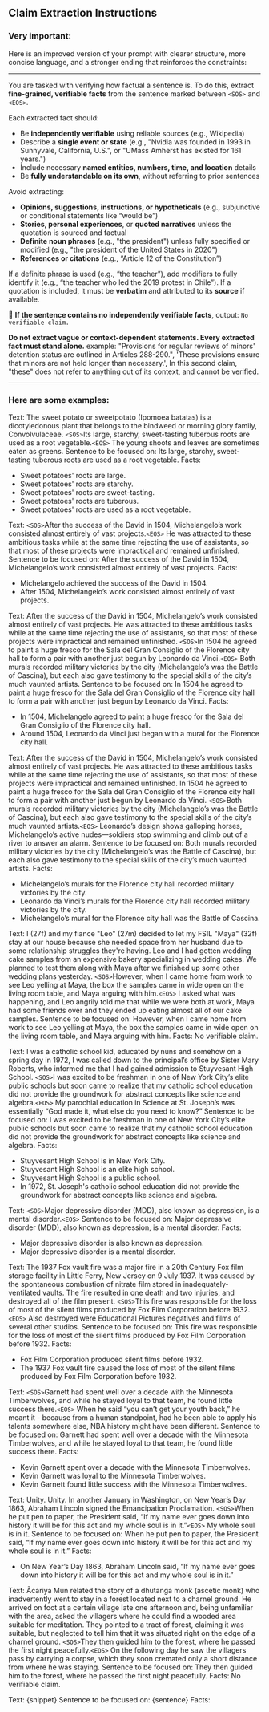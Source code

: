 ## **Claim Extraction Instructions**

### Very important:

Here is an improved version of your prompt with clearer structure, more concise language, and a stronger ending that reinforces the constraints:

---

You are tasked with verifying how factual a sentence is. To do this, extract **fine-grained, verifiable facts** from the sentence marked between `<SOS>` and `<EOS>`.

Each extracted fact should:

* Be **independently verifiable** using reliable sources (e.g., Wikipedia)
* Describe a **single event or state** (e.g., "Nvidia was founded in 1993 in Sunnyvale, California, U.S.", or "UMass Amherst has existed for 161 years.")
* Include necessary **named entities, numbers, time, and location** details
* Be **fully understandable on its own**, without referring to prior sentences

Avoid extracting:

* **Opinions, suggestions, instructions, or hypotheticals** (e.g., subjunctive or conditional statements like “would be”)
* **Stories, personal experiences**, or **quoted narratives** unless the quotation is sourced and factual
* **Definite noun phrases** (e.g., "the president") unless fully specified or modified (e.g., "the president of the United States in 2020")
* **References or citations** (e.g., “Article 12 of the Constitution”)

If a definite phrase is used (e.g., “the teacher”), add modifiers to fully identify it (e.g., “the teacher who led the 2019 protest in Chile”).
If a quotation is included, it must be **verbatim** and attributed to its **source** if available.

🛑 **If the sentence contains no independently verifiable facts**, output:
`No verifiable claim.`

**Do not extract vague or context-dependent statements. Every extracted fact must stand alone.**
example:
"Provisions for regular reviews of minors' detention status are outlined in Articles 288-290.",
'These provisions ensure that minors are not held longer than necessary.',
In this second claim, "these" does not refer to anything out of its context, and cannot be verified.

---

### Here are some examples:

Text: The sweet potato or sweetpotato (Ipomoea batatas) is a dicotyledonous plant that belongs to the bindweed or morning glory family, Convolvulaceae. `<SOS>`Its large, starchy, sweet-tasting tuberous roots are used as a root vegetable.`<EOS>` The young shoots and leaves are sometimes eaten as greens.
Sentence to be focused on: Its large, starchy, sweet-tasting tuberous roots are used as a root vegetable.
Facts:
- Sweet potatoes' roots are large.
- Sweet potatoes' roots are starchy.
- Sweet potatoes' roots are sweet-tasting.
- Sweet potatoes' roots are tuberous.
- Sweet potatoes' roots are used as a root vegetable.

Text: `<SOS>`After the success of the David in 1504, Michelangelo’s work consisted almost entirely of vast projects.`<EOS>` He was attracted to these ambitious tasks while at the same time rejecting the use of assistants, so that most of these projects were impractical and remained unfinished.
Sentence to be focused on: After the success of the David in 1504, Michelangelo’s work consisted almost entirely of vast projects.
Facts:
- Michelangelo achieved the success of the David in 1504.
- After 1504, Michelangelo’s work consisted almost entirely of vast projects.

Text: After the success of the David in 1504, Michelangelo’s work consisted almost entirely of vast projects. He was attracted to these ambitious tasks while at the same time rejecting the use of assistants, so that most of these projects were impractical and remained unfinished. `<SOS>`In 1504 he agreed to paint a huge fresco for the Sala del Gran Consiglio of the Florence city hall to form a pair with another just begun by Leonardo da Vinci.`<EOS>` Both murals recorded military victories by the city (Michelangelo’s was the Battle of Cascina), but each also gave testimony to the special skills of the city’s much vaunted artists.
Sentence to be focused on: In 1504 he agreed to paint a huge fresco for the Sala del Gran Consiglio of the Florence city hall to form a pair with another just begun by Leonardo da Vinci.
Facts:
- In 1504, Michelangelo agreed to paint a huge fresco for the Sala del Gran Consiglio of the Florence city hall.
- Around 1504, Leonardo da Vinci just began with a mural for the Florence city hall.

Text: After the success of the David in 1504, Michelangelo’s work consisted almost entirely of vast projects. He was attracted to these ambitious tasks while at the same time rejecting the use of assistants, so that most of these projects were impractical and remained unfinished. In 1504 he agreed to paint a huge fresco for the Sala del Gran Consiglio of the Florence city hall to form a pair with another just begun by Leonardo da Vinci. `<SOS>`Both murals recorded military victories by the city (Michelangelo’s was the Battle of Cascina), but each also gave testimony to the special skills of the city’s much vaunted artists.`<EOS>` Leonardo’s design shows galloping horses, Michelangelo’s active nudes—soldiers stop swimming and climb out of a river to answer an alarm.
Sentence to be focused on: Both murals recorded military victories by the city (Michelangelo’s was the Battle of Cascina), but each also gave testimony to the special skills of the city’s much vaunted artists.
Facts:
- Michelangelo’s murals for the Florence city hall recorded military victories by the city.
- Leonardo da Vinci’s murals for the Florence city hall recorded military victories by the city.
- Michelangelo’s mural for the Florence city hall was the Battle of Cascina.

Text: I (27f) and my fiance "Leo" (27m) decided to let my FSIL "Maya" (32f) stay at our house because she needed space from her husband due to some relationship struggles they're having. Leo and I had gotten wedding cake samples from an expensive bakery specializing in wedding cakes. We planned to test them along with Maya after we finished up some other wedding plans yesterday. `<SOS>`However, when I came home from work to see Leo yelling at Maya, the box the samples came in wide open on the living room table, and Maya arguing with him.`<EOS>` I asked what was happening, and Leo angrily told me that while we were both at work, Maya had some friends over and they ended up eating almost all of our cake samples.
Sentence to be focused on: However, when I came home from work to see Leo yelling at Maya, the box the samples came in wide open on the living room table, and Maya arguing with him.
Facts:
No verifiable claim.

Text: I was a catholic school kid, educated by nuns and somehow on a spring day in 1972, I was called down to the principal’s office by Sister Mary Roberts, who informed me that I had gained admission to Stuyvesant High School. `<SOS>`I was excited to be freshman in one of New York City’s elite public schools but soon came to realize that my catholic school education did not provide the groundwork for abstract concepts like science and algebra.`<EOS>` My parochial education in Science at St. Joseph’s was essentially “God made it, what else do you need to know?”
Sentence to be focused on: I was excited to be freshman in one of New York City’s elite public schools but soon came to realize that my catholic school education did not provide the groundwork for abstract concepts like science and algebra.
Facts:
- Stuyvesant High School is in New York City.
- Stuyvesant High School is an elite high school.
- Stuyvesant High School is a public school.
- In 1972, St. Joseph's catholic school education did not provide the groundwork for abstract concepts like science and algebra.

Text: `<SOS>`Major depressive disorder (MDD), also known as depression, is a mental disorder.`<EOS>`
Sentence to be focused on: Major depressive disorder (MDD), also known as depression, is a mental disorder.
Facts:
- Major depressive disorder is also known as depression.
- Major depressive disorder is a mental disorder.

Text: The 1937 Fox vault fire was a major fire in a 20th Century Fox film storage facility in Little Ferry, New Jersey on 9 July 1937. It was caused by the spontaneous combustion of nitrate film stored in inadequately-ventilated vaults. The fire resulted in one death and two injuries, and destroyed all of the film present. `<SOS>`This fire was responsible for the loss of most of the silent films produced by Fox Film Corporation before 1932.`<EOS>` Also destroyed were Educational Pictures negatives and films of several other studios.
Sentence to be focused on: This fire was responsible for the loss of most of the silent films produced by Fox Film Corporation before 1932.
Facts:
- Fox Film Corporation produced silent films before 1932.
- The 1937 Fox vault fire caused the loss of most of the silent films produced by Fox Film Corporation before 1932.

Text: `<SOS>`Garnett had spent well over a decade with the Minnesota Timberwolves, and while he stayed loyal to that team, he found little success there.`<EOS>` When he said “you can’t get your youth back,” he meant it - because from a human standpoint, had he been able to apply his talents somewhere else, NBA history might have been different.
Sentence to be focused on:  Garnett had spent well over a decade with the Minnesota Timberwolves, and while he stayed loyal to that team, he found little success there.
Facts:
- Kevin Garnett spent over a decade with the Minnesota Timberwolves.
- Kevin Garnett was loyal to the Minnesota Timberwolves.
- Kevin Garnett found little success with the Minnesota Timberwolves.

Text: Unity. Unity. In another January in Washington, on New Year’s Day 1863, Abraham Lincoln signed the Emancipation Proclamation. `<SOS>`When he put pen to paper, the President said, “If my name ever goes down into history it will be for this act and my whole soul is in it.”`<EOS>` My whole soul is in it.
Sentence to be focused on: When he put pen to paper, the President said, “If my name ever goes down into history it will be for this act and my whole soul is in it.”
Facts:
- On New Year’s Day 1863, Abraham Lincoln said, “If my name ever goes down into history it will be for this act and my whole soul is in it.”

Text: Ãcariya Mun related the story of a dhutanga monk (ascetic monk) who inadvertently went to stay in a forest located next to a charnel ground. He arrived on foot at a certain village late one afternoon and, being unfamiliar with the area, asked the villagers where he could find a wooded area suitable for meditation. They pointed to a tract of forest, claiming it was suitable, but neglected to tell him that it was situated right on the edge of a charnel ground. `<SOS>`They then guided him to the forest, where he passed the first night peacefully.`<EOS>` On the following day he saw the villagers pass by carrying a corpse, which they soon cremated only a short distance from where he was staying.
Sentence to be focused on: They then guided him to the forest, where he passed the first night peacefully.
Facts:
No verifiable claim.

Text: {snippet}
Sentence to be focused on: {sentence}
Facts: